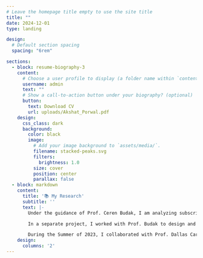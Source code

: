 ```yaml
---
# Leave the homepage title empty to use the site title
title: ""
date: 2024-12-01
type: landing

design:
  # Default section spacing
  spacing: "6rem"

sections:
  - block: resume-biography-3
    content:
      # Choose a user profile to display (a folder name within `content/authors/`)
      username: admin
      text: ""
      # Show a call-to-action button under your biography? (optional)
      button:
        text: Download CV
        url: uploads/Akshat_Porwal.pdf
    design:
      css_class: dark
      background:
        color: black
        image:
          # Add your image background to `assets/media/`.
          filename: stacked-peaks.svg
          filters:
            brightness: 1.0
          size: cover
          position: center
          parallax: false
  - block: markdown
    content:
      title: '📚 My Research'
      subtitle: ''
      text: |-
        Under the guidance of Prof. Ceren Budak, I am analyzing subscription and donation behaviors across over 5,000 news platforms to uncover patterns in user engagement and financial trends. This research involves developing data strategies and leveraging statistical and machine learning techniques to provide actionable insights into the evolving digital media landscape.

        In a separate project, I worked with Prof. Budak to design and deploy a real-time classifier for identifying local election-related articles. This system integrates an optimized BERT-based model with XGBoost using TF-IDF and numeric features. By implementing paragraph-level aggregation, I enhanced the classifier's accuracy and facilitated its seamless integration into newsroom workflows through a production handoff process.

        During the Summer of 2023, I collaborated with Prof. Dallas Card to perform Bayesian analysis on over 1,000 graduate student publications. This research aimed to identify trends in computer science academic productivity, providing insights into the changing dynamics of scholarly contributions in the field. 
    design:
      columns: '2'
---
```

